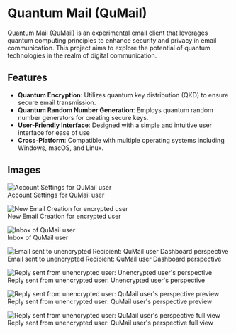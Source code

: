 # Quantum Mail (QuMail)

Quantum Mail (QuMail) is an experimental email client that leverages quantum computing principles to enhance security and privacy in email communication. This project aims to explore the potential of quantum technologies in the realm of digital communication.

## Features

- **Quantum Encryption**: Utilizes quantum key distribution (QKD) to ensure secure email transmission.
- **Quantum Random Number Generation**: Employs quantum random number generators for creating secure keys.
- **User-Friendly Interface**: Designed with a simple and intuitive user interface for ease of use
- **Cross-Platform**: Compatible with multiple operating systems including Windows, macOS, and Linux.

## Images

![Account Settings for QuMail user](https://raw.githubusercontent.com/saptarshi-sen1/Mail-Images/main/1.png)  
Account Settings for QuMail user

![New Email Creation for encrypted user](https://raw.githubusercontent.com/saptarshi-sen1/Mail-Images/main/2.png)  
New Email Creation for encrypted user

![Inbox of QuMail user](https://raw.githubusercontent.com/saptarshi-sen1/Mail-Images/main/3.png)  
Inbox of QuMail user

![Email sent to unencrypted Recipient: QuMail user Dashboard perspective](https://raw.githubusercontent.com/saptarshi-sen1/Mail-Images/main/4.png)  
Email sent to unencrypted Recipient: QuMail user Dashboard perspective

![Reply sent from unencrypted user: Unencrypted user's perspective](https://raw.githubusercontent.com/saptarshi-sen1/Mail-Images/main/5.png)  
Reply sent from unencrypted user: Unencrypted user's perspective

![Reply sent from unencrypted user: QuMail user's perspective preview](https://raw.githubusercontent.com/saptarshi-sen1/Mail-Images/main/6.png)  
Reply sent from unencrypted user: QuMail user's perspective preview

![Reply sent from unencrypted user: QuMail user's perspective full view](https://raw.githubusercontent.com/saptarshi-sen1/Mail-Images/main/7.png)  
Reply sent from unencrypted user: QuMail user's perspective full view
